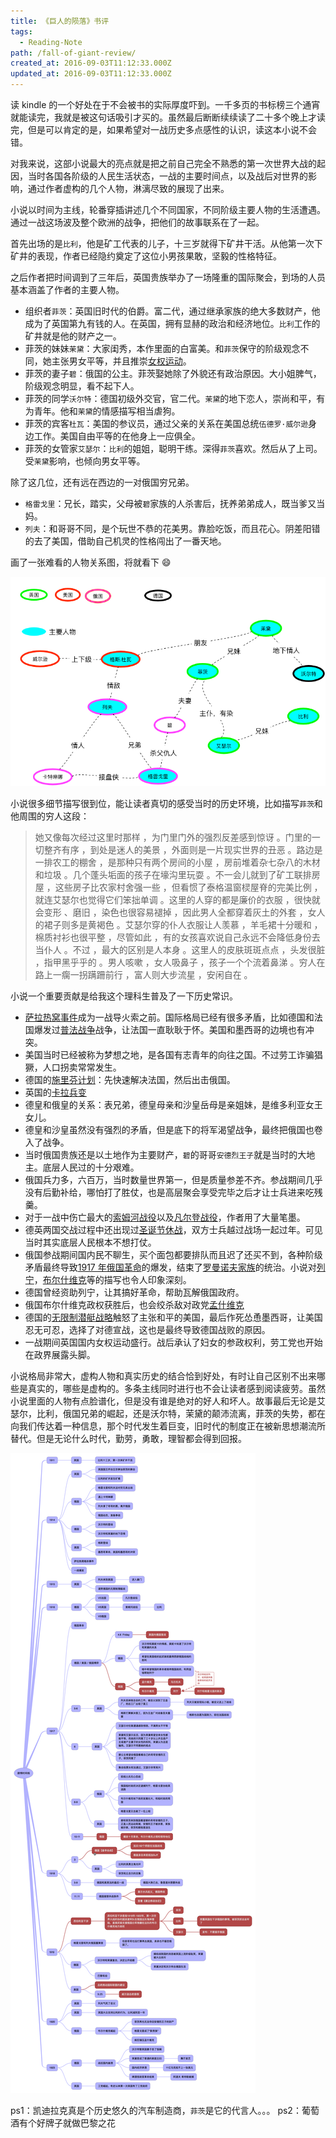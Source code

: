 ```yaml
---
title: 《巨人的陨落》书评
tags:
  - Reading-Note
path: /fall-of-giant-review/
created_at: 2016-09-03T11:12:33.000Z
updated_at: 2016-09-03T11:12:33.000Z
---
```


读 kindle 的一个好处在于不会被书的实际厚度吓到。一千多页的书标榜三个通宵就能读完，我就是被这句话吸引才买的。虽然最后断断续续读了二十多个晚上才读完，但是可以肯定的是，如果希望对一战历史多点感性的认识，读这本小说不会错。

对我来说，这部小说最大的亮点就是把之前自己完全不熟悉的第一次世界大战的起因，当时各国各阶级的人民生活状态，一战的主要时间点，以及战后对世界的影响，通过作者虚构的几个人物，淋漓尽致的展现了出来。

小说以时间为主线，轮番穿插讲述几个不同国家，不同阶级主要人物的生活遭遇。通过一战这场波及整个欧洲的战争，把他们的故事联系在了一起。

首先出场的是`比利`，他是矿工代表的儿子，十三岁就得下矿井干活。从他第一次下矿井的表现，作者已经隐约奠定了这位小男孩果敢，坚毅的性格特征。

之后作者把时间调到了三年后，英国贵族举办了一场隆重的国际聚会，到场的人员基本涵盖了作者的主要人物。

- 组织者`菲茨`：英国旧时代的伯爵。富二代，通过继承家族的绝大多数财产，他成为了英国第九有钱的人。在英国，拥有显赫的政治和经济地位。`比利`工作的矿井就是他的财产之一。
- 菲茨的妹妹`茉黛`：大家闺秀，本作里面的白富美。和`菲茨`保守的阶级观念不同，她主张男女平等，并且推崇[女权运动][14]。
- 菲茨的妻子`碧`：俄国的公主。菲茨娶她除了外貌还有政治原因。大小姐脾气，阶级观念明显，看不起下人。
- 菲茨的同学`沃尔特`：德国初级外交官，官二代。`茉黛`的地下恋人，崇尚和平，有为青年。他和`茉黛`的情感描写相当虐狗。
- 菲茨的宾客`杜瓦`：美国的参议员，通过父亲的关系在美国总统`伍德罗·威尔逊`身边工作。美国自由平等的在他身上一应俱全。
- 菲茨的女管家`艾瑟尔`：`比利`的姐姐，聪明干练。深得`菲茨`喜欢。然后从了上司。受`茉黛`影响，也倾向男女平等。

除了这几位，还有远在西边的一对俄国穷兄弟。

- `格雷戈里`：兄长，踏实，父母被`碧`家族的人杀害后，抚养弟弟成人，既当爹又当妈。
- `列夫`：和哥哥不同，是个玩世不恭的花美男。靠脸吃饭，而且花心。阴差阳错的去了美国，借助自己机灵的性格闯出了一番天地。

画了一张难看的人物关系图，将就看下 😄

![小说主要人物关系][img1]

小说很多细节描写很到位，能让读者真切的感受当时的历史环境，比如描写`菲茨`和他周围的穷人这段：

> 她又像每次经过这里时那样 ，为门里门外的强烈反差感到惊讶 。门里的一切整齐有序 ，到处是迷人的美景 ，外面则是一片现实世界的丑恶 。路边是一排农工的棚舍 ，是那种只有两个房间的小屋 ，房前堆着杂七杂八的木材和垃圾 。几个蓬头垢面的孩子在壕沟里玩耍 。不一会儿就到了矿工联排房屋 ，这些房子比农家村舍强一些 ，但看惯了泰格温窗棂屋脊的完美比例 ，就连艾瑟尔也觉得它们笨拙单调 。这里的人穿的都是廉价的衣服 ，很快就会变形 、磨旧 ，染色也很容易褪掉 ，因此男人全都穿着灰土的外套 ，女人的裙子则多是黄褐色 。艾瑟尔穿的仆人衣服让人羡慕 ，羊毛裙十分暖和 ，棉质衬衫也很平整 ，尽管如此 ，有的女孩喜欢说自己永远不会降低身份去当仆人 。不过 ，最大的区别是人本身 。这里人的皮肤斑斑点点 ，头发很脏 ，指甲黑乎乎的 。男人咳嗽 ，女人吸鼻子 ，孩子一个个流着鼻涕 。穷人在路上一瘸一拐蹒跚前行 ，富人则大步流星 ，安闲自在 。

小说一个重要贡献是给我这个理科生普及了一下历史常识。

- [萨拉热窝事件][2]成为一战导火索之前。国际格局已经有很多矛盾，比如德国和法国爆发过[普法战争][4]战争，让法国一直耿耿于怀。美国和墨西哥的边境也有冲突。
- 美国当时已经被称为梦想之地，是各国有志青年的向往之国。不过劳工诈骗猖獗，人口拐卖常常发生。
- 德国的[施里芬计划][3]：先快速解决法国，然后出击俄国。
- 英国的[卡拉兵变][1]
- 德皇和俄皇的关系：表兄弟，德皇母亲和沙皇岳母是亲姐妹，是维多利亚女王女儿。
- 德皇和沙皇虽然没有强烈的矛盾，但是底下的将军渴望战争，最终把俄国也卷入了战争。
- 当时俄国贵族还是以土地作为主要财产，`碧`的哥哥`安德烈王子`就是当时的大地主。底层人民过的十分艰难。
- 俄国兵力多，六百万，当时数量世界第一，但是质量参差不齐。参战期间几乎没有后勤补给，哪怕打了胜仗，也是高层聚会享受完毕之后才让士兵进来吃残羹。
- 对于一战中伤亡最大的[索姆河战役][5]以及[凡尔登战役][6]，作者用了大量笔墨。
- 德英两国交战过程中还出现过[圣诞节休战][7]，双方士兵越过战场一起过年。可见当时其实底层人民根本不想打仗。
- 俄国参战期间国内民不聊生，买个面包都要排队而且迟了还买不到，各种阶级矛盾最终导致[1917 年俄国革命][8]的爆发，结束了[罗曼诺夫家族][9]的统治。小说对[列宁][10]，[布尔什维克][11]等的描写也令人印象深刻。
- 德国曾经资助列宁，让其搞好革命，帮助瓦解俄国政府。
- 俄国布尔什维克政权获胜后，也会绞杀敌对政党[孟什维克][12]
- 德国的[无限制潜艇战略][13]触怒了主张和平的美国，最后作死怂恿墨西哥，让美国忍无可忍，选择了对德宣战，这也是最终导致德国战败的原因。
- 一战期间英国国内女权运动盛行。战后承认了妇女的参政权利，劳工党也开始在政界展露头脚。

小说格局非常大，虚构人物和真实历史的结合恰到好处，有时让自己区别不出来哪些是真实的，哪些是虚构的。多条主线同时进行也不会让读者感到阅读疲劳。虽然小说里面的人物有点脸谱化，但是没有谁是绝对的好人和坏人。故事最后无论是艾瑟尔，比利，俄国兄弟的崛起，还是沃尔特，茉黛的颠沛流离，菲茨的失势，都在向我们传达着一种信息，那个时代发生着巨变，旧时代的制度正在被新思想潮流所替代。但是无论什么时代，勤劳，勇敢，理智都会得到回报。

![小说时间表][img2]

ps1：凯迪拉克真是个历史悠久的汽车制造商，`菲茨`是它的代言人。。。
ps2：葡萄酒有个好牌子就做巴黎之花

[1]: https://en.wikipedia.org/wiki/Curragh_incident '卡拉兵变'
[2]: https://zh.wikipedia.org/wiki/%E8%90%A8%E6%8B%89%E7%83%AD%E7%AA%9D%E4%BA%8B%E4%BB%B6 '萨拉热窝'
[3]: https://zh.wikipedia.org/wiki/%E6%96%BD%E9%87%8C%E8%8A%AC%E8%AE%A1%E5%88%92 '施里芬计划'
[4]: https://zh.wikipedia.org/zh-cn/%E6%99%AE%E6%B3%95%E6%88%B0%E7%88%AD '普法战争'
[5]: https://zh.wikipedia.org/wiki/%E7%B4%A2%E5%A7%86%E6%B2%B3%E6%88%98%E5%BD%B9 '索姆河战役'
[6]: https://zh.wikipedia.org/wiki/%E5%87%A1%E5%B0%94%E7%99%BB%E6%88%98%E5%BD%B9 '凡尔登战役'
[7]: https://zh.wikipedia.org/wiki/%E8%81%96%E8%AA%95%E7%AF%80%E4%BC%91%E6%88%B0
[8]: https://zh.wikipedia.org/wiki/1917%E5%B9%B4%E4%BF%84%E5%9B%BD%E9%9D%A9%E5%91%BD '1917年俄国革命'
[9]: https://zh.wikipedia.org/wiki/%E7%BD%97%E6%9B%BC%E8%AF%BA%E5%A4%AB%E7%8E%8B%E6%9C%9D '罗曼诺夫王朝'
[10]: https://zh.wikipedia.org/wiki/%E5%BC%97%E6%8B%89%E5%9F%BA%E7%B1%B3%E5%B0%94%C2%B7%E4%BC%8A%E9%87%8C%E5%A5%87%C2%B7%E5%88%97%E5%AE%81 '列宁'
[11]: https://zh.wikipedia.org/wiki/%E5%B8%83%E5%B0%94%E4%BB%80%E7%BB%B4%E5%85%8B '布尔什维克'
[12]: https://zh.wikipedia.org/wiki/%E5%AD%9F%E4%BB%80%E7%BB%B4%E5%85%8B
[13]: https://zh.wikipedia.org/zh-cn/%E7%84%A1%E9%99%90%E5%88%B6%E6%BD%9B%E8%89%87%E6%88%B0 '无限制潜艇战'
[14]: https://zh.wikipedia.org/wiki/%E5%A5%B3%E6%80%A7%E5%8F%83%E6%94%BF%E6%AC%8A '女性参政权'
[img1]: ./2016-09-03-fog-people-relations.png '《巨人的陨落》 人物关系'
[img2]: ./2016-09-03-fog-history.png '《巨人的陨落》 时间表'
